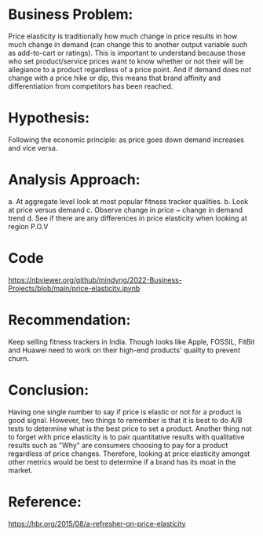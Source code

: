 # Business Problem:

Price elasticity is traditionally how much change in price results in how much change in demand (can change this to another output variable such as add-to-cart or ratings). This is important to understand because those who set product/service prices want to know whether or not their will be allegiance to a product regardless of a price point. And if demand does not change with a price hike or dip, this means that brand affinity and differentiation from competitors has been reached.


# Hypothesis: 

Following the economic principle: as price goes down demand increases and vice versa.


# Analysis Approach:

  a. At aggregate level look at most popular fitness tracker qualities.
  b. Look at price versus demand
  c. Observe change in price ~ change in demand trend
  d. See if there are any differences in price elasticity when looking at region P.O.V


# Code

https://nbviewer.org/github/mindyng/2022-Business-Projects/blob/main/price-elasticity.ipynb


# Recommendation: 

Keep selling fitness trackers in India. Though looks like Apple, FOSSIL, FitBit and Huawei need to work on their high-end products' quality to prevent churn.


# Conclusion:

Having one single number to say if price is elastic or not for a product is good signal. However, two things to remember is that it is best to do A/B tests to determine what is the best price to set a product. Another thing not to forget with price elasticity is to pair quantitative results with qualitative results such as "Why" are consumers choosing to pay for a product regardless of price changes. Therefore, looking at price elasticity amongst other metrics would be best to determine if a brand has its moat in the market.

# Reference: 
https://hbr.org/2015/08/a-refresher-on-price-elasticity
